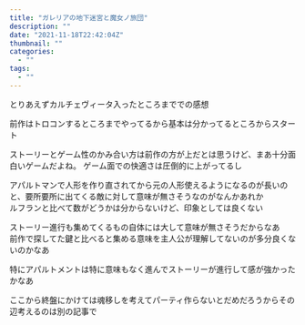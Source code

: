 ```yaml
---
title: "ガレリアの地下迷宮と魔女ノ旅団"
description: ""
date: "2021-11-18T22:42:04Z"
thumbnail: ""
categories:
  - ""
tags:
  - ""
---
```


とりあえずカルチェヴィータ入ったところまででの感想

前作はトロコンするところまでやってるから基本は分かってるところからスタート

ストーリーとゲーム性のかみ合い方は前作の方が上だとは思うけど、まあ十分面白いゲームだよね。
ゲーム面での快適さは圧倒的に上がってるし

アパルトマンで人形を作り直されてから元の人形使えるようになるのが長いのと、要所要所に出てくる敵に対して意味が無さそうなのがなんかあれか<br>
ルフランと比べて数がどうかは分からないけど、印象としては良くない

ストーリー進行も集めてくるもの自体には大して意味が無さそうだからなあ<br>
前作で探してた鍵と比べると集める意味を主人公が理解してないのが多分良くないのかなあ

特にアパルトメントは特に意味もなく進んでストーリーが進行して感が強かったかなあ

ここから終盤にかけては魂移しを考えてパーティ作らないとだめだろうからその辺考えるのは別の記事で
